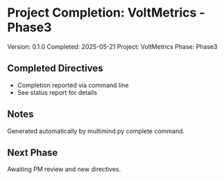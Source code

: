 # Project Completion: VoltMetrics - Phase3

Version: 0.1.0
Completed: 2025-05-21
Project: VoltMetrics
Phase: Phase3

## Completed Directives

* Completion reported via command line
* See status report for details

## Notes

Generated automatically by multimind.py complete command.

## Next Phase

Awaiting PM review and new directives.
